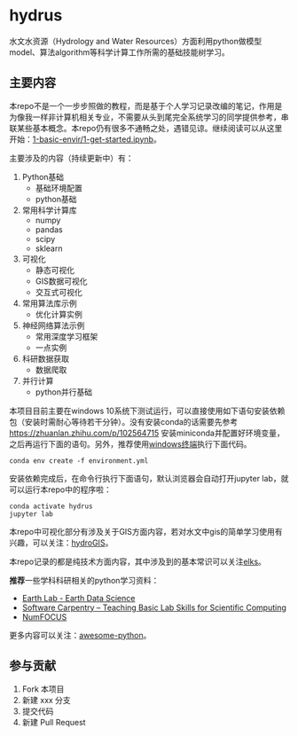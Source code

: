 # hydrus

水文水资源（Hydrology and Water Resources）方面利用python做模型model、算法algorithm等科学计算工作所需的基础技能树学习。

## 主要内容

本repo不是一个一步步照做的教程，而是基于个人学习记录改编的笔记，作用是为像我一样非计算机相关专业，不需要从头到尾完全系统学习的同学提供参考，串联某些基本概念。本repo仍有很多不通畅之处，遇错见谅。继续阅读可以从这里开始：[1-basic-envir/1-get-started.ipynb](https://github.com/OuyangWenyu/hydrus/blob/master/1-basic-envir/1-get-started.ipynb)。

主要涉及的内容（持续更新中）有：

1. Python基础
    - 基础环境配置
    - python基础
2. 常用科学计算库
    - numpy
    - pandas
    - scipy
    - sklearn
3. 可视化
    - 静态可视化
    - GIS数据可视化
    - 交互式可视化
4. 常用算法库示例
    - 优化计算实例
5. 神经网络算法示例
    - 常用深度学习框架
    - 一点实例
6. 科研数据获取
    - 数据爬取
7. 并行计算
    - python并行基础

本项目目前主要在windows 10系统下测试运行，可以直接使用如下语句安装依赖包（安装时需耐心等待若干分钟）。没有安装conda的话需要先参考 https://zhuanlan.zhihu.com/p/102564715 安装miniconda并配置好环境变量，之后再运行下面的语句。另外，推荐使用[windows终端](https://docs.microsoft.com/zh-cn/windows/terminal/)执行下面代码。

```Shell
conda env create -f environment.yml
```

安装依赖完成后，在命令行执行下面语句，默认浏览器会自动打开jupyter lab，就可以运行本repo中的程序啦：

```Shell
conda activate hydrus
jupyter lab
```

本repo中可视化部分有涉及关于GIS方面内容，若对水文中gis的简单学习使用有兴趣，可以关注：[hydroGIS](https://github.com/OuyangWenyu/hydroGIS)。

本repo记录的都是纯技术方面内容，其中涉及到的基本常识可以关注[elks](https://github.com/OuyangWenyu/elks)。

**推荐**一些学科科研相关的python学习资料：

- [Earth Lab - Earth Data Science](https://www.earthdatascience.org/)
- [Software Carpentry – Teaching Basic Lab Skills for Scientific Computing](https://software-carpentry.org/lessons/index.html)
- [NumFOCUS](https://numfocus.org/)

更多内容可以关注：[awesome-python](https://github.com/vinta/awesome-python)。

## 参与贡献

1. Fork 本项目
2. 新建 xxx 分支
3. 提交代码
4. 新建 Pull Request

